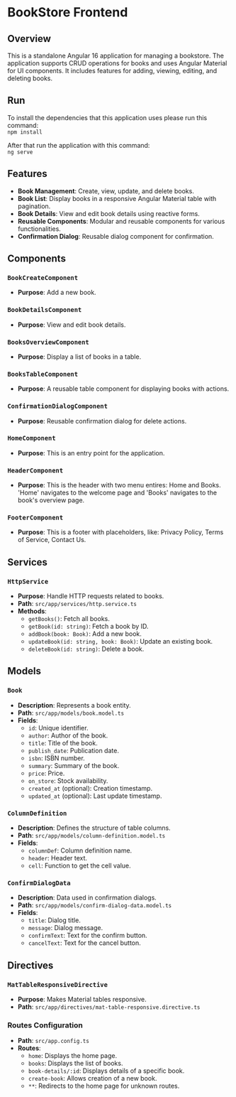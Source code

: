# BookStore Frontend

## Overview

This is a standalone Angular 16 application for managing a bookstore. The application supports CRUD operations for books and uses Angular Material for UI components. It includes features for adding, viewing, editing, and deleting books.

## Run
To install the dependencies that this application uses please run this command:  
`npm install`

After that run the application with this command:  
`ng serve`

## Features

- **Book Management**: Create, view, update, and delete books.
- **Book List**: Display books in a responsive Angular Material table with pagination.
- **Book Details**: View and edit book details using reactive forms.
- **Reusable Components**: Modular and reusable components for various functionalities.
- **Confirmation Dialog**: Reusable dialog component for confirmation.

## Components

### `BookCreateComponent`

- **Purpose**: Add a new book.

### `BookDetailsComponent`

- **Purpose**: View and edit book details.


### `BooksOverviewComponent`

- **Purpose**: Display a list of books in a table.


### `BooksTableComponent`

- **Purpose**: A reusable table component for displaying books with actions.


### `ConfirmationDialogComponent`

- **Purpose**: Reusable confirmation dialog for delete actions.

### `HomeComponent`

- **Purpose**: This is an entry point for the application.

### `HeaderComponent`

- **Purpose**: This is the header with two menu entires: Home and Books. 'Home' navigates to the welcome page and 'Books' navigates to the book's overview page.

### `FooterComponent`

- **Purpose**: This is a footer with placeholders, like: Privacy Policy, Terms of Service, Contact Us.


## Services

### `HttpService`

- **Purpose**: Handle HTTP requests related to books.
- **Path**: `src/app/services/http.service.ts`
- **Methods**:
  - `getBooks()`: Fetch all books.
  - `getBook(id: string)`: Fetch a book by ID.
  - `addBook(book: Book)`: Add a new book.
  - `updateBook(id: string, book: Book)`: Update an existing book.
  - `deleteBook(id: string)`: Delete a book.

## Models

### `Book`

- **Description**: Represents a book entity.
- **Path**: `src/app/models/book.model.ts`
- **Fields**:
  - `id`: Unique identifier.
  - `author`: Author of the book.
  - `title`: Title of the book.
  - `publish_date`: Publication date.
  - `isbn`: ISBN number.
  - `summary`: Summary of the book.
  - `price`: Price.
  - `on_store`: Stock availability.
  - `created_at` (optional): Creation timestamp.
  - `updated_at` (optional): Last update timestamp.

### `ColumnDefinition`

- **Description**: Defines the structure of table columns.
- **Path**: `src/app/models/column-definition.model.ts`
- **Fields**:
  - `columnDef`: Column definition name.
  - `header`: Header text.
  - `cell`: Function to get the cell value.

### `ConfirmDialogData`

- **Description**: Data used in confirmation dialogs.
- **Path**: `src/app/models/confirm-dialog-data.model.ts`
- **Fields**:
  - `title`: Dialog title.
  - `message`: Dialog message.
  - `confirmText`: Text for the confirm button.
  - `cancelText`: Text for the cancel button.

## Directives

### `MatTableResponsiveDirective`

- **Purpose**: Makes Material tables responsive.
- **Path**: `src/app/directives/mat-table-responsive.directive.ts`

### Routes Configuration

- **Path**: `src/app.config.ts`
- **Routes**:
  - `home`: Displays the home page.
  - `books`: Displays the list of books.
  - `book-details/:id`: Displays details of a specific book.
  - `create-book`: Allows creation of a new book.
  - `**`: Redirects to the home page for unknown routes.
